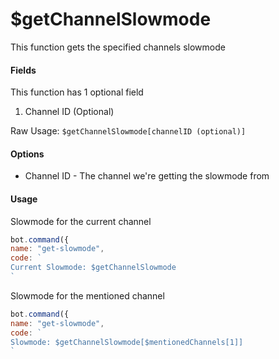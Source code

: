 # $getChannelSlowmode

This function gets the specified channels slowmode

#### Fields

This function has 1 optional field

1. Channel ID \(Optional\)

Raw Usage: `$getChannelSlowmode[channelID (optional)]`

#### Options

* Channel ID - The channel we're getting the slowmode from

#### Usage

Slowmode for the current channel

```javascript
bot.command({
name: "get-slowmode",
code: `
Current Slowmode: $getChannelSlowmode
`
```

Slowmode for the mentioned channel

```javascript
bot.command({
name: "get-slowmode",
code: `
Slowmode: $getChannelSlowmode[$mentionedChannels[1]]
`
```

